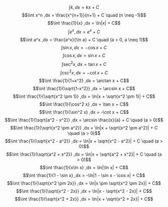  
 $$\int k ,dx = kx + C$$
 $$\int x^n ,dx = \frac{x^{n+1}}{n+1} + C \quad (n \neq -1)$$
 $$\int \frac{1}{x} ,dx = \ln|x| + C$$
 $$\int e^x ,dx = e^x + C$$
 $$\int a^x ,dx = \frac{a^x}{\ln a} + C \quad (a > 0, a \neq 1)$$
 $$\int \sin x ,dx = -\cos x + C$$
 $$\int \cos x ,dx = \sin x + C$$
 $$\int \sec^2 x ,dx = \tan x + C$$
 $$\int \csc^2 x ,dx = -\cot x + C$$
 $$\int \frac{1}{1+x^2} ,dx = \arctan x + C$$
 $$\int \frac{1}{\sqrt{1-x^2}} ,dx = \arcsin x + C$$
 $$\int \frac{1}{\sqrt{x^2 \pm 1}} ,dx = \ln|x + \sqrt{x^2 \pm 1}| + C$$
 $$\int \frac{1}{\cos^2 x} ,dx = \tan x + C$$
 $$\int \frac{1}{\sin^2 x} ,dx = -\cot x + C$$
 $$\int \frac{1}{\sqrt{a^2 - x^2}} ,dx = \arcsin \frac{x}{a} + C \quad (a > 0)$$
 $$\int \frac{1}{\sqrt{x^2 \pm a^2}} ,dx = \ln|x + \sqrt{x^2 \pm a^2}| + C \quad (a > 0)$$
 $$\int \frac{1}{\sqrt{x^2 - a^2}} ,dx = \ln|x + \sqrt{x^2 - a^2}| + C \quad (a > 0)$$
 $$\int \frac{1}{\sqrt{a^2 + x^2}} ,dx = \ln|x + \sqrt{a^2 + x^2}| + C \quad (a > 0)$$
 $$\int \frac{1}{x\ln x} ,dx = \ln|\ln x| + C$$
 $$\int \frac{1}{1 - \sin x} ,dx = -\ln|1 - \sin x - \cos x| + C$$
 $$\int \frac{1}{\sqrt{x^2 \pm 2x}} ,dx = \ln|x \pm \sqrt{x^2 \pm 2x}| + C$$
 $$\int \frac{1}{\sqrt{x^2 - 2x}} ,dx = \ln|x - \sqrt{x^2 - 2x}| + C$$
 $$\int \frac{1}{\sqrt{x^2 + 2x}} ,dx = \ln|x + \sqrt{x^2 + 2x}| + C$$

